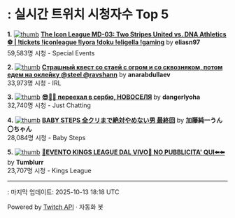 # : 실시간 트위치 시청자수 Top 5

**1.** [![thumb](https://static-cdn.jtvnw.net/previews-ttv/live_user_eliasn97-320x180.jpg)](https://twitch.tv/eliasn97)
**[The Icon League MD-03: Two Stripes United vs. DNA Athletics ⚽ | !tickets !iconleague !lyora !doku !eligella !gaming](https://twitch.tv/eliasn97)** by **eliasn97**<br>59,583명 시청  - Special Events

**2.** [![thumb](https://static-cdn.jtvnw.net/previews-ttv/live_user_anarabdullaev-320x180.jpg)](https://twitch.tv/anarabdullaev)
**[Страшный квест со стаей с огром и со сквозняком, потом едем на оклейку @steel @ravshann](https://twitch.tv/anarabdullaev)** by **anarabdullaev**<br>33,973명 시청  - IRL

**3.** [![thumb](https://static-cdn.jtvnw.net/previews-ttv/live_user_dangerlyoha-320x180.jpg)](https://twitch.tv/dangerlyoha)
**[😎🤙🏿 переехал в сербю, НОВОСЕЛЯ](https://twitch.tv/dangerlyoha)** by **dangerlyoha**<br>32,740명 시청  - Just Chatting

**4.** [![thumb](https://static-cdn.jtvnw.net/previews-ttv/live_user_kato_junichi0817-320x180.jpg)](https://twitch.tv/加藤純一うん〇ちゃん)
**[BABY STEPS 全クリまで絶対やめない男 最終回](https://twitch.tv/加藤純一うん〇ちゃん)** by **加藤純一うん〇ちゃん**<br>28,084명 시청  - Baby Steps

**5.** [![thumb](https://static-cdn.jtvnw.net/previews-ttv/live_user_tumblurr-320x180.jpg)](https://twitch.tv/Tumblurr)
**[🔴EVENTO KINGS LEAGUE DAL VIVO🔴 NO PUBBLICITA' QUI⬅️⬅️](https://twitch.tv/Tumblurr)** by **Tumblurr**<br>23,707명 시청  - Kings League


---
: 마지막 업데이트: 2025-10-13 18:18 UTC

Powered by [Twitch API](https://dev.twitch.tv/docs/api/reference) · 자동화 봇